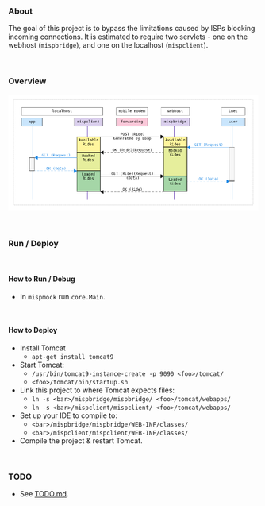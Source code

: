 ### About
The goal of this project is to bypass the limitations caused by ISPs blocking incoming connections.
It is estimated to require two servlets - one on the webhost (`mispbridge`), and one on the localhost (`mispclient`).

<br>

### Overview
![](overview.png)

<br>

### Run / Deploy

<br>

#### How to Run / Debug
* In `mispmock` run `core.Main`.

<br>

#### How to Deploy
* Install Tomcat
    * `apt-get install tomcat9`
* Start Tomcat:
    * `/usr/bin/tomcat9-instance-create -p 9090 <foo>/tomcat/`
    * `<foo>/tomcat/bin/startup.sh`
* Link this project to where Tomcat expects files:
    * `ln -s <bar>/mispbridge/mispbridge/ <foo>/tomcat/webapps/`
    * `ln -s <bar>/mispclient/mispclient/ <foo>/tomcat/webapps/`
* Set up your IDE to compile to:
    * `<bar>/mispbridge/mispbridge/WEB-INF/classes/`
    * `<bar>/mispclient/mispclient/WEB-INF/classes/`
* Compile the project & restart Tomcat.

<br>

### TODO
* See [TODO.md](TODO.md).